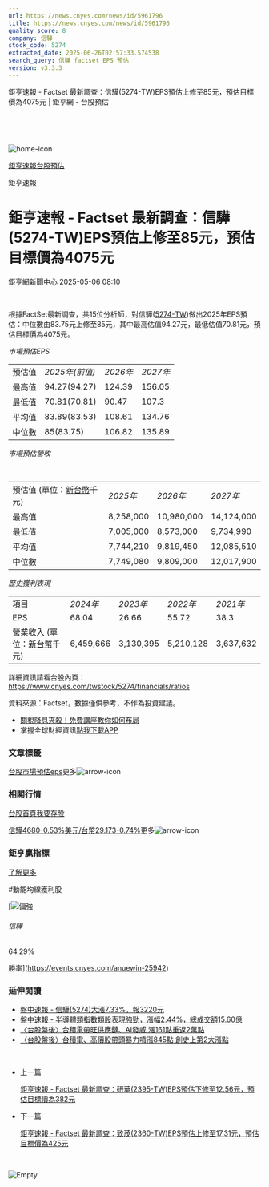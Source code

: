 ```yaml
---
url: https://news.cnyes.com/news/id/5961796
title: https://news.cnyes.com/news/id/5961796
quality_score: 8
company: 信驊
stock_code: 5274
extracted_date: 2025-06-26T02:57:33.574538
search_query: 信驊 factset EPS 預估
version: v3.3.3
---
```


鉅亨速報 - Factset 最新調查：信驊(5274-TW)EPS預估上修至85元，預估目標價為4075元 | 鉅亨網 - 台股預估

‌

‌

![home-icon](/assets/icons/breadCrumb/symbol-icon-home.svg)

[鉅亨速報](/news/cat/anue_live)[台股預估](/news/cat/tw_forecast)

鉅亨速報

# 鉅亨速報 - Factset 最新調查：信驊(5274-TW)EPS預估上修至85元，預估目標價為4075元

鉅亨網新聞中心 2025-05-06 08:10

‌

根據FactSet最新調查，共15位分析師，對信驊([5274-TW](https://www.cnyes.com/twstock/5274))做出2025年EPS預估：中位數由83.75元上修至85元，其中最高估值94.27元，最低估值70.81元，預估目標價為4075元。

*市場預估EPS*

|  |  |  |  |
| --- | --- | --- | --- |
| 預估值 | *2025年(前值)* | *2026年* | *2027年* |
| 最高值 | 94.27(94.27) | 124.39 | 156.05 |
| 最低值 | 70.81(70.81) | 90.47 | 107.3 |
| 平均值 | 83.89(83.53) | 108.61 | 134.76 |
| 中位數 | 85(83.75) | 106.82 | 135.89 |

*市場預估營收*

‌

|  |  |  |  |
| --- | --- | --- | --- |
| 預估值 (單位：[新台幣](https://invest.cnyes.com/forex/detail/usdtwd)千元) | *2025年* | *2026年* | *2027年* |
| 最高值 | 8,258,000 | 10,980,000 | 14,124,000 |
| 最低值 | 7,005,000 | 8,573,000 | 9,734,990 |
| 平均值 | 7,744,210 | 9,819,450 | 12,085,510 |
| 中位數 | 7,749,080 | 9,809,000 | 12,017,900 |

*歷史獲利表現*

|  |  |  |  |  |
| --- | --- | --- | --- | --- |
| 項目 | *2024年* | *2023年* | *2022年* | *2021年* |
| EPS | 68.04 | 26.66 | 55.72 | 38.3 |
| 營業收入 (單位：[新台幣](https://invest.cnyes.com/forex/detail/usdtwd)千元) | 6,459,666 | 3,130,395 | 5,210,128 | 3,637,632 |

詳細資訊請看台股內頁：  
<https://www.cnyes.com/twstock/5274/financials/ratios>

資料來源：Factset，數據僅供參考，不作為投資建議。

* [關稅降息夾殺！免費講座教你如何布局](https://www.rsc.com.tw/Cnyes_RSC/SeminarBooking2025InvestmentOutlook.aspx?utm_source=anue&utm_medium=usstocks_end)
* 掌握全球財經資訊[點我下載APP](http://www.cnyes.com/app/?utm_source=mweb&utm_medium=HamMenuBanner&utm_campaign=fixed&utm_content=entr)

### 文章標籤

[台股](https://news.cnyes.com/tag/台股 "台股")[市場預估](https://news.cnyes.com/tag/市場預估 "市場預估")[eps](https://news.cnyes.com/tag/eps "eps")更多![arrow-icon](/assets/icons/arrows/arrow-down.svg)

### 相關行情

[台股首頁](https://www.cnyes.com/twstock)[我要存股](https://supr.link/8OHaU)

[信驊4680-0.53%](https://www.cnyes.com/twstock/5274)[美元/台幣29.173-0.74%](https://invest.cnyes.com/forex/detail/USDTWD)更多![arrow-icon](/assets/icons/arrows/arrow-down.svg)

### 鉅亨贏指標

[了解更多](https://events.cnyes.com/anuewin-25942)

#動能均線獲利股

[![偏強](/assets/icons/win-indicator/long.svg)

###### 信驊

64.29%

勝率](https://events.cnyes.com/anuewin-25942)

### 延伸閱讀

* [盤中速報 - 信驊(5274)大漲7.33%，報3220元](/news/id/5958276)
* [盤中速報 - 半導體類指數類股表現強勁，漲幅2.44%，總成交額15.60億](/news/id/5957914)
* [〈台股盤後〉台積電帶旺供應鏈、AI發威 漲161點重返2萬點](/news/id/5952623)
* [〈台股盤後〉台積電、高價股帶頭暴力噴漲845點 創史上第2大漲點](/news/id/5947887)

‌

* 上一篇

  [鉅亨速報 - Factset 最新調查：研華(2395-TW)EPS預估下修至12.56元，預估目標價為382元](/news/id/5962413)
* 下一篇

  [鉅亨速報 - Factset 最新調查：致茂(2360-TW)EPS預估上修至17.31元，預估目標價為425元](/news/id/5961448)

‌

![Empty](/assets/icons/skeleton/empty-image.svg)

‌